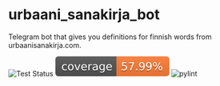 # urbaani_sanakirja_bot

Telegram bot that gives you definitions for finnish words from urbaanisanakirja.com.

![Test Status](https://github.com/jburn/urbaani_sanakirja_bot/actions/workflows/tests.yml/badge.svg)
![Coverage](https://raw.githubusercontent.com/jburn/urbaani_sanakirja_bot/main/coverage.svg)
![pylint](https://img.shields.io/badge/pylint-10.00-green?logo=python&logoColor=white)
